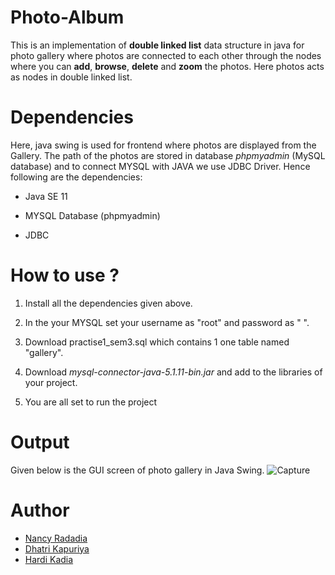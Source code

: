 # Photo-Album
This is an implementation of **double linked list** data structure in java for photo gallery where photos are connected to each other through the nodes where you can  **add**, **browse**, **delete** and **zoom** the photos.  Here photos acts as nodes in double linked list.



# Dependencies

Here, java swing is used for frontend where photos are displayed from the Gallery. The path of the photos are stored in database *phpmyadmin* (MySQL database)  and to connect MYSQL with JAVA we use JDBC Driver. Hence following are the dependencies:

+ Java SE 11

+ MYSQL Database (phpmyadmin)

+ JDBC

  

# How to use ?

1. Install all the dependencies given above.

2. In the  your MYSQL set your username as "root"  and password as " ".
3. Download practise1_sem3.sql which contains 1 one table named "gallery".
4. Download *mysql-connector-java-5.1.11-bin.jar* and add to the libraries of your project.
5. You are all set to run the project

# Output
Given below is the GUI screen of photo gallery in Java Swing.
![Capture](https://user-images.githubusercontent.com/65729151/82688817-23917d00-9c77-11ea-83c2-9a15dfa10baa.PNG)

# Author
+ [Nancy Radadia](https://github.com/nancyradadia)
+ [Dhatri Kapuriya](https://github.com/dhatrikapuriya)
+ [Hardi Kadia](https://github.com/hardi15)
